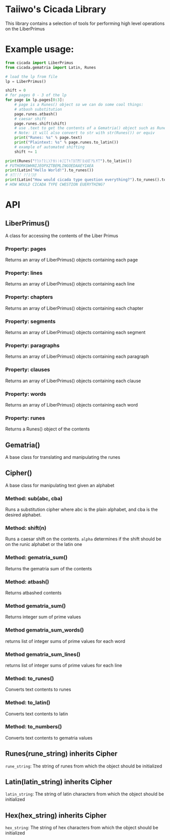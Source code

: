 # Taiiwo's Cicada Library
This library contains a selection of tools for performing high level operations on the LiberPrimus

# Example usage:

```python
from cicada import LiberPrimus
from cicada.gematria import Latin, Runes

# load the lp from file
lp = LiberPrimus()

shift = 0
# for pages 0 - 3 of the lp
for page in lp.pages[0:3]:
    # page is a Runes() object so we can do some cool things:
    # atbash substitution
    page.runes.atbash()
    # caesar shift
    page.runes.shift(shift)
    # use .text to get the contents of a Gematria() object such as Runes()
    # Note: it will also convert to str with str(Runes()) or equiv
    print("Runes: %s" % page.text)
    print("Plaintext: %s" % page.runes.to_latin())
    # example of automated shifting
    shift += 1

print(Runes("ᚠᚢᚦᚩᚱᚳᚷᚹᚻᚾᛁᛄᛇᛈᛉᛋᛏᛒᛖᛗᛚᛝᛟᛞᚪᚫᚣᛡᛠ").to_latin())
# FUTHORKGWHNIJEOPXZTBEMLINGOEDAAEYIAEA
print(Latin("Hello World!").to_runes())
# ᚻᛖᛚᛚᚩ ᚹᚩᚱᛚᛞ!
print(Latin("How would cicada type question everything?").to_runes().to_latin())
# HOW WOULD CICADA TYPE CWESTION EUERYTHING?
```

# API

## LiberPrimus()
A class for accessing the contents of the Liber Primus

### Property: pages
Returns an array of LiberPrimus() objects containing each page

### Property: lines
Returns an array of LiberPrimus() objects containing each line

### Property: chapters
Returns an array of LiberPrimus() objects containing each chapter

### Property: segments
Returns an array of LiberPrimus() objects containing each segment

### Property: paragraphs
Returns an array of LiberPrimus() objects containing each paragraph

### Property: clauses
Returns an array of LiberPrimus() objects containing each clause

### Property: words
Returns an array of LiberPrimus() objects containing each word

### Property: runes
Returns a Runes() object of the contents

## Gematria()
A base class for translating and manipulating the runes

## Cipher()
A base class for manipulating text given an alphabet

### Method: sub(abc, cba)
Runs a substitution cipher where abc is the plain alphabet, and cba is the desired alphabet.

### Method: shift(n)
Runs a caesar shift on the contents. `alpha` determines if the shift should be on the runic alphabet or the
latin one

### Method: gematria_sum()
Returns the gematria sum of the contents

### Method: atbash()
Returns atbashed contents

### Method gematria_sum()
Returns integer sum of prime values

### Method gematria_sum_words()
returns list of integer sums of prime values for each word

### Method gematria_sum_lines()
returns list of integer sums of prime values for each line

### Method: to_runes()
Converts text contents to runes

### Method: to_latin()
Converts text contents to latin

### Method: to_numbers()
Converts text contents to gematria values

## Runes(rune_string) inherits Cipher
`rune_string`: The string of runes from which the object should be initialized

## Latin(latin_string) inherits Cipher
`latin_string`: The string of latin characters from which the object should be initialized

## Hex(hex_string) inherits Cipher
`hex_string`: The string of hex characters from which the object should be initialized
